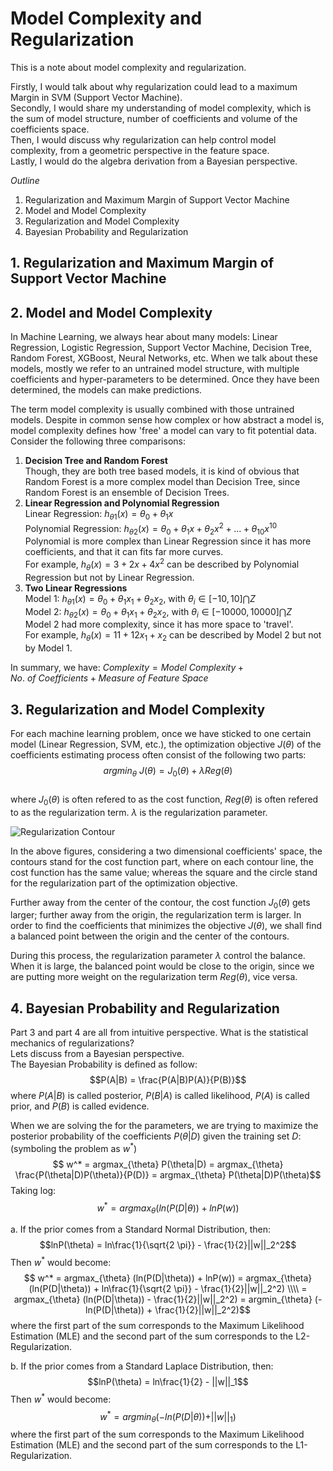 # Model Complexity and Regularization

This is a note about model complexity and regularization.   

Firstly, I would talk about why regularization could lead to a maximum Margin in SVM (Support Vector Machine).    
Secondly, I would share my understanding of model complexity, which is the sum of model structure, number of coefficients and volume of the coefficients space.     
Then, I would discuss why regularization can help control model complexity, from a geometric perspective in the feature space.     
Lastly, I would do the algebra derivation from a Bayesian perspective.     

*Outline*  
1. Regularization and Maximum Margin of Support Vector Machine
2. Model and Model Complexity
3. Regularization and Model Complexity
4. Bayesian Probability and Regularization   


## 1. Regularization and Maximum Margin of Support Vector Machine

## 2. Model and Model Complexity

In Machine Learning, we always hear about many models: Linear Regression, Logistic Regression, Support Vector Machine, Decision Tree, Random Forest, XGBoost, Neural Networks, etc. When we talk about these models, mostly we refer to an untrained model structure, with multiple coefficients and hyper-parameters to be determined. Once they have been determined, the models can make predictions.    

The term model complexity is usually combined with those untrained models. Despite in common sense how complex or how abstract a model is, model complexity defines how 'free' a model can vary to fit potential data. Consider the following three comparisons:    
1. **Decision Tree and Random Forest**    
Though, they are both tree based models, it is kind of obvious that Random Forest is a more complex model than Decision Tree, since Random Forest is an ensemble of Decision Trees.
2. **Linear Regression and Polynomial Regression**   
Linear Regression: $h_{\theta 1}(x) = \theta_0 + \theta_1x$   
Polynomial Regression: $h_{\theta 2}(x) = \theta_0 + \theta_1x + \theta_2x^2 + ... + \theta_{10}x^{10}$   
Polynomial is more complex than Linear Regression since it has more coefficients, and that it can fits far more curves.    
For example, $h_{\theta}(x) = 3 + 2x + 4x^2$ can be described by Polynomial Regression but not by Linear Regression.
3. **Two Linear Regressions**   
Model 1: $h_{\theta 1}(x) = \theta_0 + \theta_1x_1 + \theta_2x_2$, with $\theta_i \in [-10, 10] \bigcap Z$   
Model 2: $h_{\theta 2}(x) = \theta_0 + \theta_1x_1 + \theta_2x_2$, with $\theta_i \in [-10000, 10000] \bigcap Z$   
Model 2 had more complexity, since it has more space to 'travel'.   
For example, $h_{\theta}(x) = 11 + 12x_1 + x_2$ can be described by Model 2 but not by Model 1.   

In summary, we have:
$Complexity = Model\ Complexity + No.\ of\ Coefficients + Measure\ of\ Feature\ Space$

## 3. Regularization and Model Complexity

For each machine learning problem, once we have sticked to one certain model (Linear Regression, SVM, etc.), the optimization objective $J(\theta)$ of the coefficients estimating process often consist of the following two parts:
$$argmin_{\theta}\ J(\theta) = J_0(\theta) + \lambda Reg(\theta)$$    
where $J_0(\theta)$ is often refered to as the cost function, $Reg(\theta)$ is often refered to as the regularization term. $\lambda$ is the regularization parameter.     

![Regularization Contour](https://pic1.zhimg.com/v2-57946b7664029047b83d1c60ab8b05f8_r.jpg)

In the above figures, considering a two dimensional coefficients' space, the contours stand for the cost function part, where on each contour line, the cost function has the same value; whereas the square and the circle stand for the regularization part of the optimization objective.    

Further away from the center of the contour, the cost function $J_0(\theta)$ gets larger; further away from the origin, the regularization term is larger. In order to find the coefficients that minimizes the objective $J(\theta)$, we shall find a balanced point between the origin and the center of the contours.   

During this process, the regularization parameter $\lambda$ control the balance. When it is large, the balanced point would be close to the origin, since we are putting more weight on the regularization term $Reg(\theta)$, vice versa.   


## 4. Bayesian Probability and Regularization  

Part 3 and part 4 are all from intuitive perspective. What is the statistical mechanics of regularizations?   
Lets discuss from a Bayesian perspective.    
The Bayesian Probability is defined as follow:
$$P(A|B) = \frac{P(A|B)P(A)}{P(B)}$$
where $P(A|B)$ is called posterior, $P(B|A)$ is called likelihood, $P(A)$ is called prior, and $P(B)$ is called evidence.    

When we are solving the for the parameters, we are trying to maximize the posterior probability of the coefficients $P(\theta|D)$ given the training set $D$: (symboling the problem as $w^*$)   
$$ w^* = argmax_{\theta} P(\theta|D) = argmax_{\theta} \frac{P(\theta|D)P(\theta)}{P(D)} = argmax_{\theta} P(\theta|D)P(\theta)$$
Taking log:
$$ w^* = argmax_{\theta} (ln(P(D|\theta)) + lnP(w))$$    

a. If the prior comes from a Standard Normal Distribution, then:
$$lnP(\theta) = ln\frac{1}{\sqrt{2 \pi}} - \frac{1}{2}||w||_2^2$$
Then $w^*$ would become:
$$ w^* = argmax_{\theta} (ln(P(D|\theta)) + lnP(w)) = argmax_{\theta} (ln(P(D|\theta)) + ln\frac{1}{\sqrt{2 \pi}} - \frac{1}{2}||w||_2^2) \\\\ = argmax_{\theta} (ln(P(D|\theta)) - \frac{1}{2}||w||_2^2) = argmin_{\theta} (-ln(P(D|\theta)) + \frac{1}{2}||w||_2^2)$$
where the first part of the sum corresponds to the Maximum Likelihood Estimation (MLE) and the second part of the sum corresponds to the L2-Regularization.    

b. If the prior comes from a Standard Laplace Distribution, then:
$$lnP(\theta) = ln\frac{1}{2} - ||w||_1$$
Then $w^*$ would become:
$$ w^* = argmin_{\theta} (-ln(P(D|\theta)) + ||w||_1)$$
where the first part of the sum corresponds to the Maximum Likelihood Estimation (MLE) and the second part of the sum corresponds to the L1-Regularization.  

